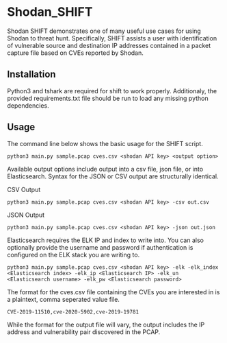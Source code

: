 # Shodan_SHIFT
Shodan SHIFT demonstrates one of many useful use cases for using Shodan to threat hunt. Specifically, SHIFT assists a user with identification of vulnerable source and destination IP addresses contained in a packet capture file based on CVEs reported by Shodan.
## Installation
Python3 and tshark are required for shift to work properly. Additionaly, the provided requirements.txt file should be run to load any missing python dependencies.
## Usage
The command line below shows the basic usage for the SHIFT script.

`python3 main.py sample.pcap cves.csv <shodan API key> <output option>`

Available output options include output into a csv file, json file, or into Elasticsearch. Syntax for the JSON or CSV output are structurally identical.

CSV Output

`python3 main.py sample.pcap cves.csv <shodan API key> -csv out.csv`

JSON Output

`python3 main.py sample.pcap cves.csv <shodan API key> -json out.json`


Elasticsearch requires the ELK IP and index to write into. You can also optionally provide the username and password if authentication is configured on the ELK stack you are writing to.

`python3 main.py sample.pcap cves.csv <shodan API key> -elk -elk_index <Elasticsearch index> -elk_ip <Elasticsearch IP> -elk_un <Elasticsearch username> -elk_pw <Elasticsearch password>`


The format for the cves.csv file containing the CVEs you are interested in is a plaintext, comma seperated value file.

`CVE-2019-11510,cve-2020-5902,cve-2019-19781`


While the format for the output file will vary, the output includes the IP address and vulnerability pair discovered in the PCAP.
